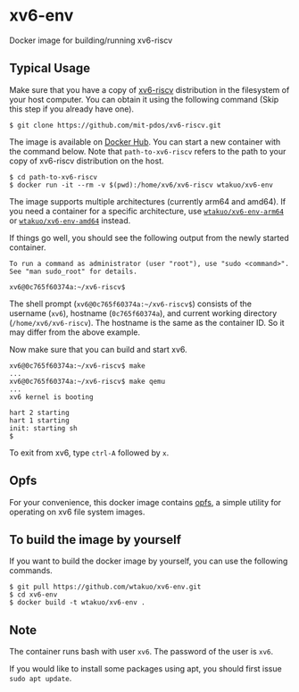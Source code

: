 xv6-env
=======
Docker image for building/running xv6-riscv

## Typical Usage
Make sure that you have a copy of [xv6-riscv](https://github.com/mit-pdos/xv6-riscv) distribution in the filesystem of your host computer.
You can obtain it using the following command (Skip this step if you already have one).
```
$ git clone https://github.com/mit-pdos/xv6-riscv.git
```

The image is available on [Docker Hub](https://hub.docker.com/r/wtakuo/xv6-env).
You can start a new container with the command below.
Note that `path-to-xv6-riscv` refers to the path to your copy of xv6-riscv distribution on the host.
```
$ cd path-to-xv6-riscv
$ docker run -it --rm -v $(pwd):/home/xv6/xv6-riscv wtakuo/xv6-env
```
The image supports multiple architectures (currently arm64 and amd64).
If you need a container for a specific architecture, use [`wtakuo/xv6-env-arm64`](https://hub.docker.com/r/wtakuo/xv6-env-arm64) or [`wtakuo/xv6-env-amd64`](https://hub.docker.com/r/wtakuo/xv6-env-amd64) instead.

If things go well, you should see the following output from the newly started container.
```
To run a command as administrator (user "root"), use "sudo <command>".
See "man sudo_root" for details.

xv6@0c765f60374a:~/xv6-riscv$ 
```
The shell prompt (`xv6@0c765f60374a:~/xv6-riscv$`) consists of the username (`xv6`), hostname (`0c765f60374a`), and current working directory (`/home/xv6/xv6-riscv`). The hostname is the same as the container ID. So it may differ from the above example.

Now make sure that you can build and start xv6.
```
xv6@0c765f60374a:~/xv6-riscv$ make
...
xv6@0c765f60374a:~/xv6-riscv$ make qemu
...
xv6 kernel is booting

hart 2 starting
hart 1 starting
init: starting sh
$ 
```
To exit from xv6, type `ctrl-A` followed by `x`.

## Opfs
For your convenience, this docker image contains [opfs](https://github.com/titech-os/opfs), a simple utility for operating on xv6 file system images. 

## To build the image by yourself
If you want to build the docker image by yourself, you can use the following commands.
```
$ git pull https://github.com/wtakuo/xv6-env.git
$ cd xv6-env
$ docker build -t wtakuo/xv6-env .
```

## Note
The container runs bash with user `xv6`.
The password of the user is `xv6`.

If you would like to install some packages using apt, you should first issue `sudo apt update`.
